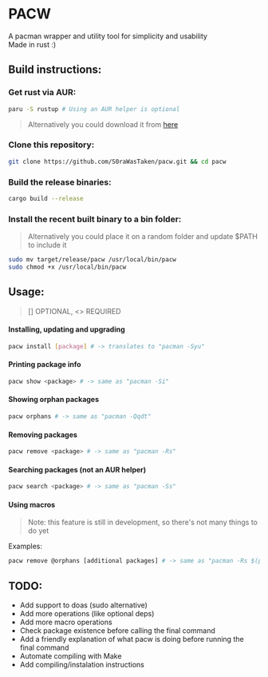 # PACW
A pacman wrapper and utility tool for simplicity and usability<br/>
Made in rust :)

## Build instructions:
### Get rust via AUR:
```bash
paru -S rustup # Using an AUR helper is optional
```
> Alternatively you could download it from [here](https://rustup.rs/)
### Clone this repository:
```bash
git clone https://github.com/S0raWasTaken/pacw.git && cd pacw
```
### Build the release binaries:
```bash
cargo build --release
```

### Install the recent built binary to a bin folder:
> Alternatively you could place it on a random folder and update $PATH to include it
```bash
sudo mv target/release/pacw /usr/local/bin/pacw
sudo chmod +x /usr/local/bin/pacw
```

## Usage:

> [] OPTIONAL, <> REQUIRED
#### Installing, updating and upgrading
```bash
pacw install [package] # -> translates to "pacman -Syu"
```

#### Printing package info
```bash
pacw show <package> # -> same as "pacman -Si"
```

#### Showing orphan packages
```bash
pacw orphans # -> same as "pacman -Qqdt"
```

#### Removing packages
```bash
pacw remove <package> # -> same as "pacman -Rs"
```

#### Searching packages (not an AUR helper)
```bash
pacw search <package> # -> same as "pacman -Ss"
```

#### Using macros
> Note: this feature is still in development, so there's not many things to do yet<br/>

Examples:
```bash
pacw remove @orphans [additional packages] # -> same as "pacman -Rs $(pacman -Qqdt)"
```

## TODO:
- Add support to doas (sudo alternative)
- Add more operations (like optional deps)
- Add more macro operations
- Check package existence before calling the final command
- Add a friendly explanation of what pacw is doing before running the final command
- Automate compiling with Make
- Add compiling/instalation instructions
